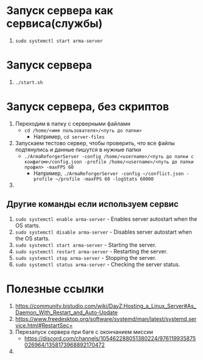 # Запуск сервера как сервиса(службы)
1. `sudo systemctl start arma-server`

# Запуск сервера
1. `./start.sh`

# Запуск сервера, без скриптов
1. Переходим в папку с серверными файлами
    - `cd /home/<имя пользователя>/<путь до папки>`
        - Например, `cd server-files`
2. Запускаем тестово сервер, чтобы проверить, что все файлы подтянулись и данные пишутся в нужные папки
    - `./ArmaReforgerServer -config /home/<username>/<путь до папки с конфигом>/config.json -profile /home/<username>/<путь до папки профил> -maxFPS 60`
       - Например, `./ArmaReforgerServer -config ~/conflict.json -profile ~/profile -maxFPS 60 -logStats 60000`
3. 


## Другие команды если используем сервис
1. `sudo systemctl enable arma-server` - Enables server autostart when the OS starts.
2. `sudo systemctl disable arma-server` - Disables server autostart when the OS starts.
3. `sudo systemctl start arma-server` - Starting the server.
4. `sudo systemctl restart arma-server` - Restarting the server.
5. `sudo systemctl stop arma-server` - Stopping the server.
6. `sudo systemctl status arma-server` - Checking the server status.


# Полезные ссылки
1. https://community.bistudio.com/wiki/DayZ:Hosting_a_Linux_Server#As_Daemon_With_Restart_and_Auto-Update
2. https://www.freedesktop.org/software/systemd/man/latest/systemd.service.html#RestartSec=
3. Перезапуск сервера при баге с окончанием миссии
    - https://discord.com/channels/105462288051380224/976119935875026964/1358173968892170472
4. 
